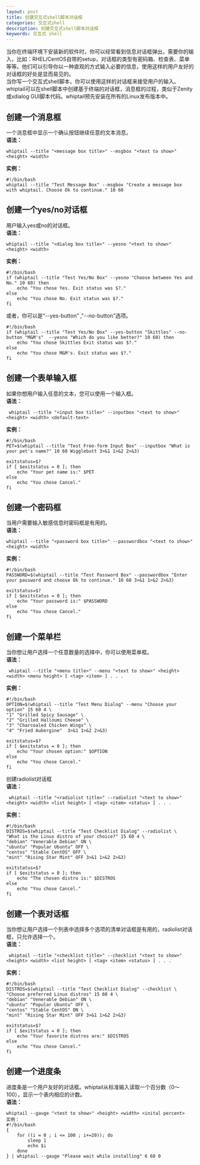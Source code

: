 ```yaml
---
layout: post
title: 创建交互式shell脚本对话框
categories: 交互式shell
description: 创建交互式shell脚本对话框
keywords: 交互式 shell
---
```


当你在终端环境下安装新的软件时，你可以经常看到信息对话框弹出，需要你的输入，比如：RHEL/CentOS自带的setup，对话框的类型有密码箱、检查表、菜单等等。他们可以引导你以一种直观的方式输入必要的信息，使用这样的用户友好的对话框的好处是显而易见的。  
当你写一个交互式shell脚本，你可以使用这样的对话框来接受用户的输入。whiptail可以在shell脚本中创建基于终端的对话框，消息框的过程，类似于Zenity或xdialog GUI脚本代码。whiptail预先安装在所有的Linux发布版本中。

## 创建一个消息框
一个消息框中显示一个确认按钮继续任意的文本消息。  
**语法：**
```
whiptail --title "<message box title>" --msgbox "<text to show>" <height> <width>
```
**实例：**
```
#!/bin/bash
whiptail --title "Test Message Box" --msgbox "Create a message box with whiptail. Choose Ok to continue." 10 60
```

## 创建一个yes/no对话框
用户输入yes或no的对话框。  
**语法：**  
```
whiptail --title "<dialog box title>" --yesno "<text to show>" <height> <width>
```
**实例：**
```
#!/bin/bash
if (whiptail --title "Test Yes/No Box" --yesno "Choose between Yes and No." 10 60) then
    echo "You chose Yes. Exit status was $?."
else
    echo "You chose No. Exit status was $?."
fi
```

或者，你可以是“--yes-button” ,"--no-button"选项。
```
#!/bin/bash
if (whiptail --title "Test Yes/No Box" --yes-button "Skittles" --no-button "M&M's"  --yesno "Which do you like better?" 10 60) then
    echo "You chose Skittles Exit status was $?."
else
    echo "You chose M&M's. Exit status was $?."
fi
```

## 创建一个表单输入框
如果你想用户输入任意的文本，您可以使用一个输入框。  
**语法：**
```
 whiptail --title "<input box title>" --inputbox "<text to show>" <height> <width> <default-text>
 ```
**实例：**
```
#!/bin/bash
PET=$(whiptail --title "Test Free-form Input Box" --inputbox "What is your pet's name?" 10 60 Wigglebutt 3>&1 1>&2 2>&3)

exitstatus=$?
if [ $exitstatus = 0 ]; then
    echo "Your pet name is:" $PET
else
    echo "You chose Cancel."
fi
```

## 创建一个密码框
当用户需要输入敏感信息时密码框是有用的。  
**语法：**
```
whiptail --title "<password box title>" --passwordbox "<text to show>" <height> <width>
```
**实例：**
```
#!/bin/bash
PASSWORD=$(whiptail --title "Test Password Box" --passwordbox "Enter your password and choose Ok to continue." 10 60 3>&1 1>&2 2>&3)

exitstatus=$?
if [ $exitstatus = 0 ]; then
    echo "Your password is:" $PASSWORD
else
    echo "You chose Cancel."
fi
```

## 创建一个菜单栏
当你想让用户选择一个任意数量的选择中，你可以使用菜单框。  
**语法：**
```
 whiptail --title "<menu title>" --menu "<text to show>" <height> <width> <menu height> [ <tag> <item> ] . . .
 ```
**实例：**
```
#!/bin/bash
OPTION=$(whiptail --title "Test Menu Dialog" --menu "Choose your option" 15 60 4 \
"1" "Grilled Spicy Sausage" \
"2" "Grilled Halloumi Cheese" \
"3" "Charcoaled Chicken Wings" \
"4" "Fried Aubergine"  3>&1 1>&2 2>&3)

exitstatus=$?
if [ $exitstatus = 0 ]; then
    echo "Your chosen option:" $OPTION
else
    echo "You chose Cancel."
fi
```

创建radiolist对话框  
**语法：**
```
 whiptail --title "<radiolist title>" --radiolist "<text to show>" <height> <width> <list height> [ <tag> <item> <status> ] . . .
 ```
**实例：**
```
#!/bin/bash
DISTROS=$(whiptail --title "Test Checklist Dialog" --radiolist \
"What is the Linux distro of your choice?" 15 60 4 \
"debian" "Venerable Debian" ON \
"ubuntu" "Popular Ubuntu" OFF \
"centos" "Stable CentOS" OFF \
"mint" "Rising Star Mint" OFF 3>&1 1>&2 2>&3)

exitstatus=$?
if [ $exitstatus = 0 ]; then
    echo "The chosen distro is:" $DISTROS
else
    echo "You chose Cancel."
fi
```

## 创建一个表对话框
当你想让用户选择一个列表中选择多个选项的清单对话框是有用的，radiolist对话框，只允许选择一个。  
**语法：**
```
 whiptail --title "<checklist title>" --checklist "<text to show>" <height> <width> <list height> [ <tag> <item> <status> ] . . .
 ```
**实例：**
```
#!/bin/bash
DISTROS=$(whiptail --title "Test Checklist Dialog" --checklist \
"Choose preferred Linux distros" 15 60 4 \
"debian" "Venerable Debian" ON \
"ubuntu" "Popular Ubuntu" OFF \
"centos" "Stable CentOS" ON \
"mint" "Rising Star Mint" OFF 3>&1 1>&2 2>&3)

exitstatus=$?
if [ $exitstatus = 0 ]; then
    echo "Your favorite distros are:" $DISTROS
else
    echo "You chose Cancel."
fi
```

## 创建一个进度条
进度条是一个用户友好的对话框。whiptail从标准输入读取一个百分数（0～100），显示一个表内相应的计数。  
**语法：**
```
whiptail --gauge "<test to show>" <height> <width> <inital percent>
实例：
#!/bin/bash
{
    for ((i = 0 ; i <= 100 ; i+=20)); do
        sleep 1
        echo $i
    done
} | whiptail --gauge "Please wait while installing" 6 60 0
```
